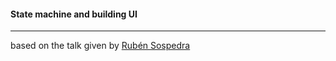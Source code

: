 
#### State machine and building UI
***
 based on the talk given by [Rubén Sospedra](https://www.youtube.com/watch?v=qouq0qkkIPM)

 


